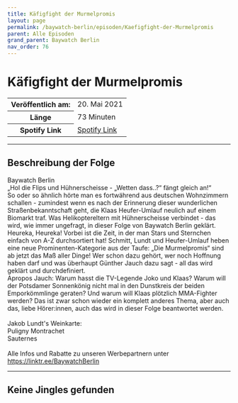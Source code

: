 ```yaml
---
title: Käfigfight der Murmelpromis
layout: page
permalink: /baywatch-berlin/episoden/Kaefigfight-der-Murmelpromis
parent: Alle Episoden
grand_parent: Baywatch Berlin
nav_order: 76
---
```


# Käfigfight der Murmelpromis
<table class="resp-table dcf-table dcf-table-responsive dcf-table-bordered dcf-table-striped dcf-w-100%">
                    <tbody>
                        <tr>
                            <th scope="row">Veröffentlich am:</th>
                            <td data-label="Veröffentlich am:">20. Mai 2021</td>
                        </tr>
                        <tr>
                            <th scope="row">Länge </th>
                            <td data-label="Länge ">73 Minuten</td>
                        </tr><tr>
                                <th scope="row">Spotify Link</th>
                                <td data-label="Spotify Link"><a href="https://open.spotify.com/episode/0VJnwSRSdptAGmKloqFkQd">Spotify Link</a></td>
                            </tr></tbody>
                </table>

***

## Beschreibung der Folge

<div>
Baywatch Berlin <br> „Hol die Flips und Hühnerscheisse - „Wetten dass..?“ fängt gleich an!“  <br> So oder so ähnlich hörte man es fortwährend aus deutschen Wohnzimmern schallen - zumindest wenn es nach der Erinnerung dieser wunderlichen Straßenbekanntschaft geht, die Klaas Heufer-Umlauf neulich auf einem Biomarkt traf. Was Helikoptereltern mit Hühnerscheisse verbindet - das wird, wie immer ungefragt, in dieser Folge von Baywatch Berlin geklärt.  <br> Heureka, Heureka! Vorbei ist die Zeit, in der man Stars und Sternchen einfach von A-Z durchsortiert hat! Schmitt, Lundt und Heufer-Umlauf heben eine neue Prominenten-Kategorie aus der Taufe: „Die Murmelpromis“ sind ab jetzt das Maß aller Dinge! Wer schon dazu gehört, wer noch Hoffnung haben darf und was überhaupt Günther Jauch dazu sagt - all das wird geklärt und durchdefiniert.  <br> Apropos Jauch: Warum hasst die TV-Legende Joko und Klaas? Warum will der Potsdamer Sonnenkönig nicht mal in den Dunstkreis der beiden Emporkömmlinge geraten? Und warum will Klaas plötzlich MMA-Fighter werden? Das ist zwar schon wieder ein komplett anderes Thema, aber auch das, liebe Hörer:innen, auch das wird in dieser Folge beantwortet werden. <br>  <br> Jakob Lundt's Weinkarte: <br> Puligny Montrachet <br> Sauternes <br>  <br> Alle Infos und Rabatte zu unseren Werbepartnern unter <a href="https://linktr.ee/BaywatchBerlin">https://linktr.ee/BaywatchBerlin</a>  
</div>

***

## Keine Jingles gefunden